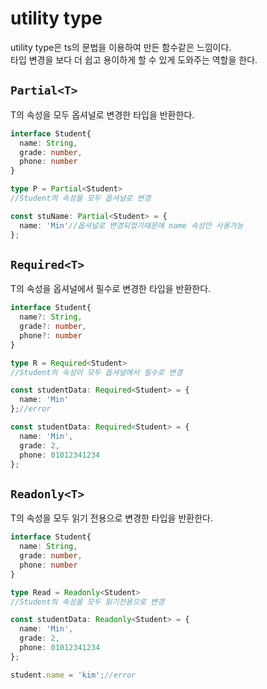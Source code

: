 # utility type
utility type은 ts의 문법을 이용하여 만든 함수같은 느낌이다.  
타입 변경을 보다 더 쉽고 용이하게 할 수 있게 도와주는 역할을 한다.  

## `Partial<T>`
T의 속성을 모두 옵셔널로 변경한 타입을 반환한다.  
```ts
interface Student{
  name: String,
  grade: number,
  phone: number
}

type P = Partial<Student>
//Student의 속성을 모두 옵셔널로 변경

const stuName: Partial<Student> = {
  name: 'Min'//옵셔널로 변경되었기때문에 name 속성만 사용가능
};
```

## `Required<T>`
T의 속성을 옵셔널에서 필수로 변경한 타입을 반환한다.  
```ts
interface Student{
  name?: String,
  grade?: number,
  phone?: number
}

type R = Required<Student>
//Student의 속성이 모두 옵셔널에서 필수로 변경

const studentData: Required<Student> = {
  name: 'Min'
};//error

const studentData: Required<Student> = {
  name: 'Min',
  grade: 2,
  phone: 01012341234
};
```

## `Readonly<T>`
T의 속성을 모두 읽기 전용으로 변경한 타입을 반환한다.  
```ts
interface Student{
  name: String,
  grade: number,
  phone: number
}

type Read = Readonly<Student>
//Student의 속성을 모두 읽기전용으로 변경

const studentData: Readonly<Student> = {
  name: 'Min',
  grade: 2,
  phone: 01012341234
};

student.name = 'kim';//error
```

